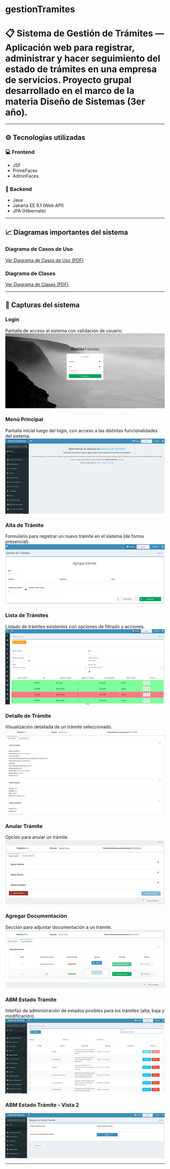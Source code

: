 # gestionTramites
# 📋 Sistema de Gestión de Trámites — Aplicación web para registrar, administrar y hacer seguimiento del estado de trámites en una empresa de servicios. Proyecto grupal desarrollado en el marco de la materia Diseño de Sistemas (3er año).

---

## ⚙️ Tecnologías utilizadas
### 💻 Frontend
- JSF
- PrimeFaces
- AdminFaces

### 🧠 Backend
- Java
- Jakarta EE 9.1 (Web API)
- JPA (Hibernate)

---
## 📈 Diagramas importantes del sistema

### Diagrama de Casos de Uso
[Ver Diagrama de Casos de Uso (PDF)](docs/diagrams/dcu.pdf)

### Diagrama de Clases
[Ver Diagrama de Clases (PDF)](docs/diagrams/dc.pdf)

---
## 📸 Capturas del sistema

### Login
Pantalla de acceso al sistema con validación de usuario.
![Login](docs/caps/login.png)

### Menú Principal
Pantalla inicial luego del login, con acceso a las distintas funcionalidades del sistema.
![Menú Principal](docs/caps/menuPrincipal.png)

### Alta de Trámite
Formulario para registrar un nuevo trámite en el sistema (de forma presencial).
![Alta de Trámite](docs/caps/altaTramite.png)

### Lista de Trámites
Listado de trámites existentes con opciones de filtrado y acciones.
![Lista de Trámites](docs/caps/listaTramites.png)

### Detalle de Trámite
Visualización detallada de un trámite seleccionado.
![Detalle de Trámite](docs/caps/detalleTramite.png)

### Anular Trámite
Opción para anular un trámite.
![Anular Trámite](docs/caps/anularTramite.png)

### Agregar Documentación
Sección para adjuntar documentación a un trámite.
![Agregar Documentación](docs/caps/agregarDocumentacion.png)

### ABM Estado Trámite
Interfaz de administración de estados posibles para los trámites (alta, baja y modificación).
![ABM Estado Trámite](docs/caps/abmET.png)
### ABM Estado Trámite - Vista 2
![ABM Estado Trámite 2](docs/caps/abmET2.png)

---
